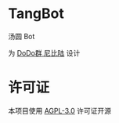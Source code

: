 # TangBot

汤圆 Bot

为 [DoDo群 尼比陆](https://imdodo.com/s/144184?inv=XWEU) 设计

# 许可证

本项目使用 [AGPL-3.0](./LICENSE) 许可证开源
